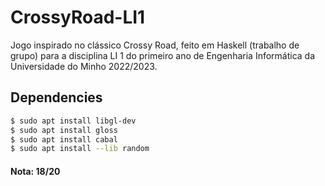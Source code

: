 # CrossyRoad-LI1

Jogo inspirado no clássico Crossy Road, feito em Haskell (trabalho de grupo) para a disciplina LI 1 do primeiro ano de Engenharia Informática da Universidade do Minho 2022/2023.

## Dependencies

```bash
$ sudo apt install libgl-dev
$ sudo apt install gloss
$ sudo apt install cabal
$ sudo apt install --lib random
```

<h4>Nota: 18/20  </h4>

